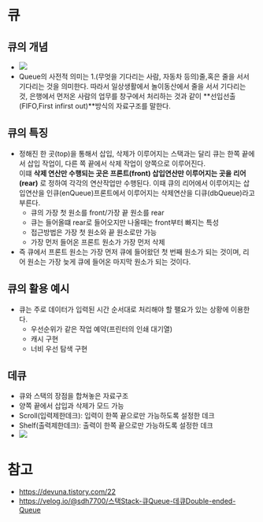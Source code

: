 # 큐
## 큐의 개념
- ![](https://img1.daumcdn.net/thumb/R1280x0/?scode=mtistory2&fname=https%3A%2F%2Fblog.kakaocdn.net%2Fdn%2FZce3U%2FbtqBDaOfGU5%2FRc2kR3Puqi3QiQa3o6CPL1%2Fimg.png)
- Queue의 사전적 의미는 1.(무엇을 기다리는 사람, 자동차 등의)줄,혹은 줄을 서서 기다리는 것을 의미한다. 따라서 일상생활에서 놀이동산에서 줄을 서서 기다리는 것, 은행에서 먼저온 사람의 업무를 창구에서 처리하는 것과 같이 **선입선출(FIFO,First infirst out)**방식의 자료구조를 말한다.
## 큐의 특징
- 정해진 한 곳(top)을 통해서 삽입, 삭제가 이루어지는 스택과는 달리 큐는 한쪽 끝에서 삽입 작업이, 다른 쪽 끝에서 삭제 작업이 양쪽으로 이루어진다. </br> 이떄 **삭제 연산만 수행되는 곳은 프론트(front) 삽입연산만 이루어지는 곳을 리어(rear)** 로 정하여 각각의 연산작업만 수행된다. 이때 큐의 리어에서 이루어지는 삽입연산을 인큐(enQueue)프론트에서 이루어지는 삭제연산을 디큐(dbQueue)라고 부른다.
  - 큐의 가장 첫 원소를 front/가장 끝 원소를 rear
  - 큐는 들어올떄 rear로 들어오지만 나올때는 front부터 빠지는 특성
  - 접근방법은 가장 첫 원소와 끝 원소로만 가능
  - 가장 먼저 들어온 프론트 원소가 가장 먼저 삭제
- 즉 큐에서 프론트 원소는 가장 먼저 큐에 들어왔던 첫 번째 원소가 되는 것이며, 리어 원소는 가장 늦게 큐에 들어온 마지막 원소가 되는 것이다.
## 큐의 활용 예시
- 큐는 주로 데이터가 입력된 시간 순서대로 처리해야 할 팰요가 있는 상황에 이용한다.
  - 우선순위가 같은 작업 예약(프린터의 인쇄 대기열)
  - 캐시 구현
  - 너비 우선 탐색 구현
## 데큐
- 큐와 스택의 장점을 합쳐놓은 자료구조
- 양쪽 끝에서 삽입과 삭제가 모드 가능
- Scroll(입력제한데크): 입력이 한쪽 끝으로만 가능하도록 설정한 데크
- Shelf(출력제한데크): 출력이 한쪽 끝으로만 가능하도록 설정한 데크
- ![](https://velog.velcdn.com/images%2Fsdh7700%2Fpost%2Fc3751f9e-c03b-4a9e-a26d-b077ef78a301%2Fimage.png)
# 참고
- https://devuna.tistory.com/22
- https://velog.io/@sdh7700/스택Stack-큐Queue-데큐Double-ended-Queue